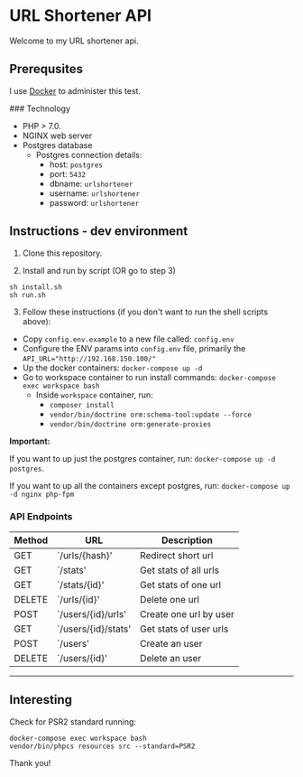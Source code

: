 # URL Shortener API

Welcome to my URL shortener api.

## Prerequsites

I use [Docker](https://www.docker.com/products/docker) to administer this test.

### Technology

- PHP > 7.0.
- NGINX web server
- Postgres database
    - Postgres connection details:
        - host: `postgres`
        - port: `5432`
        - dbname: `urlshortener`
        - username: `urlshortener`
        - password: `urlshortener`

## Instructions - dev environment

1) Clone this repository.

2) Install and run by script (OR go to step 3)

```
sh install.sh
sh run.sh
```

3) Follow these instructions (if you don't want to run the shell scripts above):

- Copy `config.env.example` to a new file called: `config.env`
- Configure the ENV params into `config.env` file, primarily the `API_URL="http://192.168.150.100/"`
- Up the docker containers: `docker-compose up -d`
- Go to workspace container to run install commands: `docker-compose exec workspace bash`
    - Inside `workspace` container, run:
        - `composer install`
        - `vendor/bin/doctrine orm:schema-tool:update --force`
        - `vendor/bin/doctrine orm:generate-proxies`

**Important:**

If you want to up just the postgres container, run: `docker-compose up -d postgres`.

If you want to up all the containers except postgres, run: `docker-compose up -d nginx php-fpm`

### API Endpoints

| Method      | URL                 | Description            |
| ---         | ---                 | ---                    |
| GET         | `/urls/{hash}'      | Redirect short url     |
| GET         | `/stats'            | Get stats of all urls  |
| GET         | `/stats/{id}'       | Get stats of one url   |
| DELETE      | `/urls/{id}'        | Delete one url         |
| POST        | `/users/{id}/urls'  | Create one url by user |
| GET         | `/users/{id}/stats' | Get stats of user urls |
| POST        | `/users'            | Create an user         |
| DELETE      | `/users/{id}'       | Delete an user         |

---

## Interesting

Check for PSR2 standard running:

```
docker-compose exec workspace bash
vendor/bin/phpcs resources src --standard=PSR2
```

Thank you!
